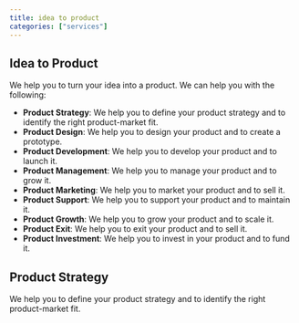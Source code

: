 ```yaml
---
title: idea to product
categories: ["services"]
---
```


## Idea to Product

We help you to turn your idea into a product. We can help you with the following:

- **Product Strategy**: We help you to define your product strategy and to identify the right product-market fit.
- **Product Design**: We help you to design your product and to create a prototype.
- **Product Development**: We help you to develop your product and to launch it.
- **Product Management**: We help you to manage your product and to grow it.
- **Product Marketing**: We help you to market your product and to sell it.
- **Product Support**: We help you to support your product and to maintain it.
- **Product Growth**: We help you to grow your product and to scale it.
- **Product Exit**: We help you to exit your product and to sell it.
- **Product Investment**: We help you to invest in your product and to fund it.

## Product Strategy

We help you to define your product strategy and to identify the right product-market fit.
